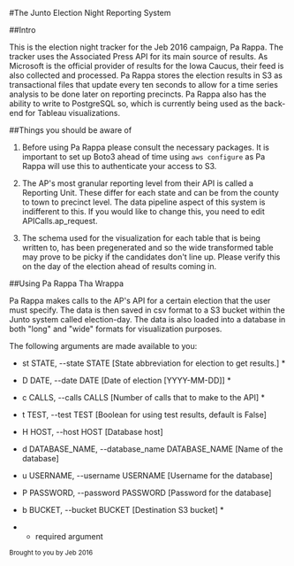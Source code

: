 #The Junto Election Night Reporting System

##Intro

This is the election night tracker for the Jeb 2016 campaign, Pa Rappa.
The tracker uses the Associated Press API for its main source of results.
As Microsoft is the official provider of results for the Iowa Caucus, their feed is also collected and processed.
Pa Rappa stores the election results in S3 as transactional files that update every ten seconds to allow for a time series analysis to be done later on reporting precincts.
Pa Rappa also has the ability to write to PostgreSQL so, which is currently being used as the back-end for Tableau visualizations.


##Things you should be aware of

1. Before using Pa Rappa please consult the necessary packages. It is important to set up Boto3 ahead of time using `aws configure` as Pa Rappa will use this to authenticate your access to S3.

2. The AP's most granular reporting level from their API is called a Reporting Unit. These differ for each state and can be from the county to town to precinct level. The data pipeline aspect of this system is indifferent to this. If you would like to change this, you need to edit APICalls.ap_request.

3. The schema used for the visualization for each table that is being written to, has been pregenerated and so the wide transformed table may prove to be picky if the candidates don't line up. Please verify this on the day of the election ahead of results coming in.


##Using Pa Rappa Tha Wrappa

Pa Rappa makes calls to the AP's API for a certain election that the user must specify.
The data is then saved in csv format to a S3 bucket within the Junto system called election-day.
The data is also loaded into a database in both "long" and "wide" formats for visualization purposes.

The following arguments are made available to you:
  - st STATE, --state STATE [State abbreviation for election to get results.] *
  - D DATE, --date DATE  [Date of election [YYYY-MM-DD]] *
  - c CALLS, --calls CALLS [Number of calls that to make to the API] *
  - t TEST, --test TEST  [Boolean for using test results, default is False]
  - H HOST, --host HOST  [Database host]
  - d DATABASE_NAME, --database_name DATABASE_NAME [Name of the database]
  - u USERNAME, --username USERNAME [Username for the database]
  - P PASSWORD, --password PASSWORD [Password for the database]
  - b BUCKET, --bucket BUCKET [Destination S3 bucket] *

  - * required argument

<sub> Brought to you by Jeb 2016 </sub>
